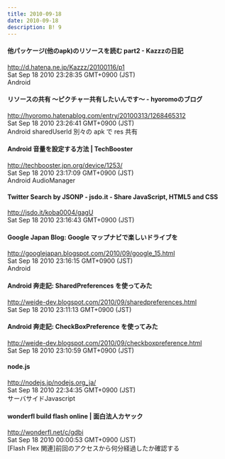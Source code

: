```yaml
---
title: 2010-09-18
date: 2010-09-18
description: B! 9
---
```


####  他パッケージ(他のapk)のリソースを読む part2 - Kazzzの日記
http://d.hatena.ne.jp/Kazzz/20100116/p1<br>
Sat Sep 18 2010 23:28:35 GMT+0900 (JST)<br>
Android


#### リソースの共有 〜ピクチャー共有したいんです〜 - hyoromoのブログ
http://hyoromo.hatenablog.com/entry/20100313/1268465312<br>
Sat Sep 18 2010 23:26:41 GMT+0900 (JST)<br>
Android sharedUserId 別々の apk で res 共有


#### Android 音量を設定する方法 | TechBooster
http://techbooster.jpn.org/device/1253/<br>
Sat Sep 18 2010 23:17:09 GMT+0900 (JST)<br>
Android AudioManager


#### Twitter Search by JSONP - jsdo.it - Share JavaScript, HTML5 and CSS
http://jsdo.it/koba0004/gagU<br>
Sat Sep 18 2010 23:16:43 GMT+0900 (JST)<br>


#### Google Japan Blog: Google マップナビで楽しいドライブを
http://googlejapan.blogspot.com/2010/09/google_15.html<br>
Sat Sep 18 2010 23:16:15 GMT+0900 (JST)<br>
Android


#### Android 奔走記: SharedPreferences を使ってみた
http://weide-dev.blogspot.com/2010/09/sharedpreferences.html<br>
Sat Sep 18 2010 23:11:13 GMT+0900 (JST)<br>


#### Android 奔走記: CheckBoxPreference を使ってみた
http://weide-dev.blogspot.com/2010/09/checkboxpreference.html<br>
Sat Sep 18 2010 23:10:59 GMT+0900 (JST)<br>


#### node.js
http://nodejs.jp/nodejs.org_ja/<br>
Sat Sep 18 2010 22:34:35 GMT+0900 (JST)<br>
サーバサイドJavascript


#### wonderfl build flash online | 面白法人カヤック
http://wonderfl.net/c/gdbi<br>
Sat Sep 18 2010 00:00:53 GMT+0900 (JST)<br>
[Flash Flex 関連]前回のアクセスから何分経過したか確認する


